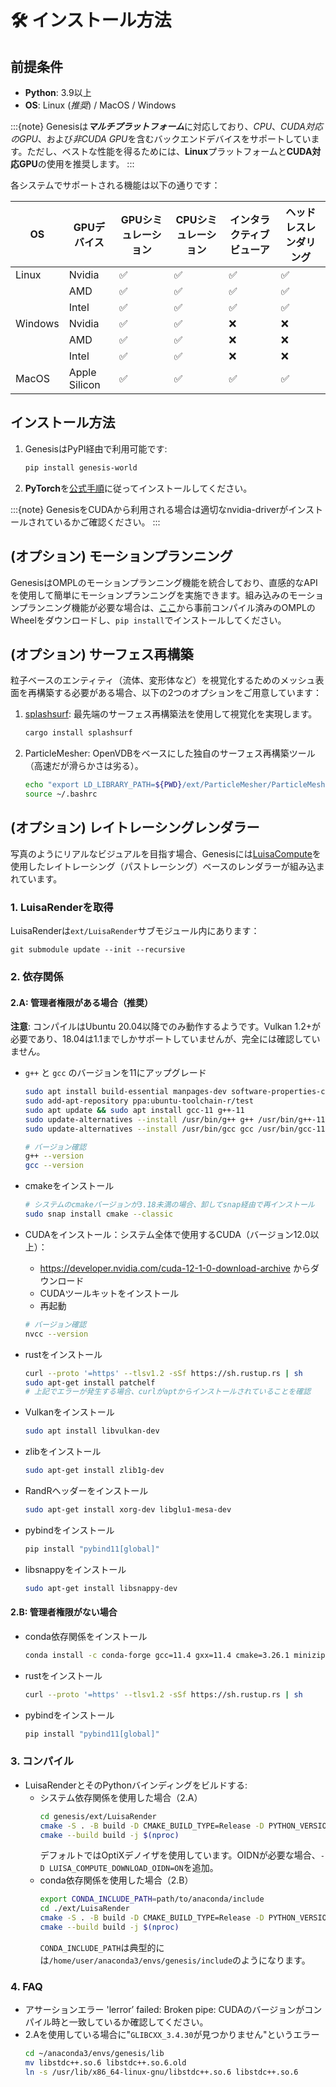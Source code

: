 # 🛠️ インストール方法
## 前提条件
* **Python**: 3.9以上
* **OS**: Linux (*推奨*) / MacOS / Windows

:::{note}
Genesisは***マルチプラットフォーム***に対応しており、*CPU*、*CUDA対応のGPU*、および*非CUDA GPU*を含むバックエンドデバイスをサポートしています。ただし、ベストな性能を得るためには、**Linux**プラットフォームと**CUDA対応GPU**の使用を推奨します。
:::

各システムでサポートされる機能は以下の通りです：
<div style="text-align: center;">

| OS  | GPUデバイス         | GPUシミュレーション | CPUシミュレーション | インタラクティブビューア | ヘッドレスレンダリング |
| ------- | ----------------- | ---------------- | ---------------- | -------------------- | ------------------ |
| Linux   | Nvidia            | ✅               | ✅               | ✅                   | ✅                 |
|         | AMD               | ✅               | ✅               | ✅                   | ✅                 |
|         | Intel             | ✅               | ✅               | ✅                   | ✅                 |
| Windows | Nvidia            | ✅               | ✅               | ❌                   | ❌                 |
|         | AMD               | ✅               | ✅               | ❌                   | ❌                 |
|         | Intel             | ✅               | ✅               | ❌                   | ❌                 |
| MacOS   | Apple Silicon     | ✅               | ✅               | ✅                   | ✅                 |

</div>

## インストール方法
1. GenesisはPyPI経由で利用可能です:
    ```bash
    pip install genesis-world
    ```

2. **PyTorch**を[公式手順](https://pytorch.org/get-started/locally/)に従ってインストールしてください。

:::{note}
GenesisをCUDAから利用される場合は適切なnvidia-driverがインストールされているかご確認ください。
:::

## (オプション) モーションプランニング
GenesisはOMPLのモーションプランニング機能を統合しており、直感的なAPIを使用して簡単にモーションプランニングを実施できます。組み込みのモーションプランニング機能が必要な場合は、[ここ](https://github.com/ompl/ompl/releases/tag/prerelease)から事前コンパイル済みのOMPLのWheelをダウンロードし、`pip install`でインストールしてください。

## (オプション) サーフェス再構築
粒子ベースのエンティティ（流体、変形体など）を視覚化するためのメッシュ表面を再構築する必要がある場合、以下の2つのオプションをご用意しています：

1. [splashsurf](https://github.com/InteractiveComputerGraphics/splashsurf):
    最先端のサーフェス再構築法を使用して視覚化を実現します。
    ```bash
    cargo install splashsurf
    ```
2. ParticleMesher:
    OpenVDBをベースにした独自のサーフェス再構築ツール（高速だが滑らかさは劣る）。
    ```bash
    echo "export LD_LIBRARY_PATH=${PWD}/ext/ParticleMesher/ParticleMesherPy:$LD_LIBRARY_PATH" >> ~/.bashrc
    source ~/.bashrc
    ```

## (オプション) レイトレーシングレンダラー

写真のようにリアルなビジュアルを目指す場合、Genesisには[LuisaCompute](https://github.com/LuisaGroup/LuisaCompute)を使用したレイトレーシング（パストレーシング）ベースのレンダラーが組み込まれています。

### 1. LuisaRenderを取得
LuisaRenderは`ext/LuisaRender`サブモジュール内にあります：
```
git submodule update --init --recursive
```

### 2. 依存関係 

#### 2.A: 管理者権限がある場合（推奨）
**注意**: コンパイルはUbuntu 20.04以降でのみ動作するようです。Vulkan 1.2+が必要であり、18.04は1.1までしかサポートしていませんが、完全には確認していません。

- `g++` と `gcc` のバージョンを11にアップグレード
    ```bash
    sudo apt install build-essential manpages-dev software-properties-common
    sudo add-apt-repository ppa:ubuntu-toolchain-r/test
    sudo apt update && sudo apt install gcc-11 g++-11
    sudo update-alternatives --install /usr/bin/g++ g++ /usr/bin/g++-11 110
    sudo update-alternatives --install /usr/bin/gcc gcc /usr/bin/gcc-11 110

    # バージョン確認
    g++ --version
    gcc --version
    ```
- cmakeをインストール
    ```bash
    # システムのcmakeバージョンが3.18未満の場合、卸してsnap経由で再インストール
    sudo snap install cmake --classic
    ```
- CUDAをインストール：システム全体で使用するCUDA（バージョン12.0以上）：
    - https://developer.nvidia.com/cuda-12-1-0-download-archive からダウンロード
    - CUDAツールキットをインストール
    - 再起動

    ```bash
    # バージョン確認
    nvcc --version
    ```
- rustをインストール
    ```bash
    curl --proto '=https' --tlsv1.2 -sSf https://sh.rustup.rs | sh
    sudo apt-get install patchelf
    # 上記でエラーが発生する場合、curlがaptからインストールされていることを確認
    ```
- Vulkanをインストール
    ```bash
    sudo apt install libvulkan-dev
    ```
- zlibをインストール
    ```bash
    sudo apt-get install zlib1g-dev
    ```
- RandRヘッダーをインストール
    ```bash
    sudo apt-get install xorg-dev libglu1-mesa-dev
    ```
- pybindをインストール
    ```bash
    pip install "pybind11[global]"
    ```
- libsnappyをインストール
    ```bash
    sudo apt-get install libsnappy-dev
    ```
#### 2.B: 管理者権限がない場合

- conda依存関係をインストール
    ```bash
    conda install -c conda-forge gcc=11.4 gxx=11.4 cmake=3.26.1 minizip zlib libuuid patchelf vulkan-tools vulkan-headers
    ```
- rustをインストール
    ```bash
    curl --proto '=https' --tlsv1.2 -sSf https://sh.rustup.rs | sh
    ```
- pybindをインストール
    ```bash
    pip install "pybind11[global]"
    ```

### 3. コンパイル
- LuisaRenderとそのPythonバインディングをビルドする:
    - システム依存関係を使用した場合（2.A）
        ```bash
        cd genesis/ext/LuisaRender
        cmake -S . -B build -D CMAKE_BUILD_TYPE=Release -D PYTHON_VERSIONS=3.9 -D LUISA_COMPUTE_DOWNLOAD_NVCOMP=ON -D LUISA_COMPUTE_ENABLE_GUI=OFF 
        cmake --build build -j $(nproc)
        ```
        デフォルトではOptiXデノイザを使用しています。OIDNが必要な場合、`-D LUISA_COMPUTE_DOWNLOAD_OIDN=ON`を追加。
    - conda依存関係を使用した場合（2.B）
        ```bash
        export CONDA_INCLUDE_PATH=path/to/anaconda/include
        cd ./ext/LuisaRender
        cmake -S . -B build -D CMAKE_BUILD_TYPE=Release -D PYTHON_VERSIONS=3.9 -D LUISA_COMPUTE_DOWNLOAD_NVCOMP=ON -D LUISA_COMPUTE_ENABLE_GUI=OFF -D ZLIB_INCLUDE_DIR=$CONDA_INCLUDE_PATH
        cmake --build build -j $(nproc)
        ```
        `CONDA_INCLUDE_PATH`は典型的には`/home/user/anaconda3/envs/genesis/include`のようになります。

### 4. FAQ
- アサーションエラー 'lerror’ failed: Broken pipe:
  CUDAのバージョンがコンパイル時と一致しているか確認してください。
- 2.Aを使用している場合に"`GLIBCXX_3.4.30`が見つかりません"というエラー
    ```bash
    cd ~/anaconda3/envs/genesis/lib
    mv libstdc++.so.6 libstdc++.so.6.old
    ln -s /usr/lib/x86_64-linux-gnu/libstdc++.so.6 libstdc++.so.6
    ```